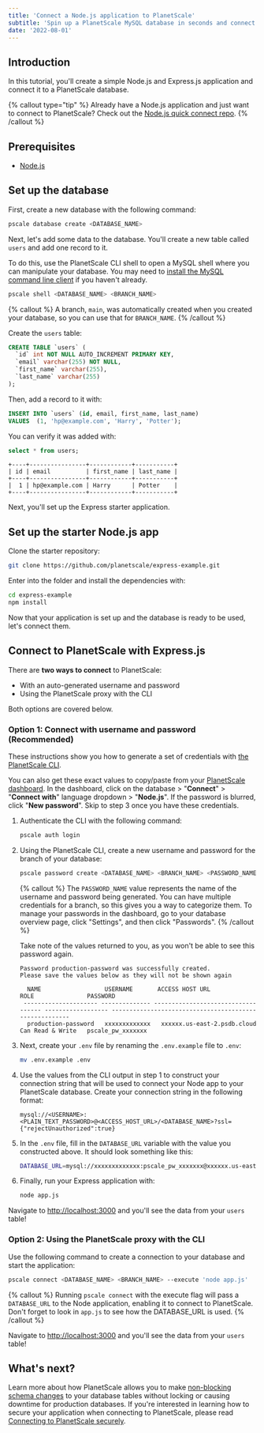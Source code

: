 ```yaml
---
title: 'Connect a Node.js application to PlanetScale'
subtitle: 'Spin up a PlanetScale MySQL database in seconds and connect to a Node.js application'
date: '2022-08-01'
---
```


## Introduction

In this tutorial, you'll create a simple Node.js and Express.js application and connect it to a PlanetScale database.

{% callout type="tip" %}
Already have a Node.js application and just want to connect to PlanetScale? Check out the [Node.js quick connect repo](https://github.com/planetscale/connection-examples/tree/main/nodejs).
{% /callout %}

## Prerequisites

- [Node.js](https://nodejs.org/en/download/)

## Set up the database

First, create a new database with the following command:

```bash
pscale database create <DATABASE_NAME>
```

Next, let's add some data to the database. You'll create a new table called `users` and add one record to it.

To do this, use the PlanetScale CLI shell to open a MySQL shell where you can manipulate your database. You may need to [install the MySQL command line client](/docs/concepts/planetscale-environment-setup) if you haven't already.

```bash
pscale shell <DATABASE_NAME> <BRANCH_NAME>
```

{% callout %}
A branch, `main`, was automatically created when you created your database, so you can use that for `BRANCH_NAME`.
{% /callout %}

Create the `users` table:

```sql
CREATE TABLE `users` (
  `id` int NOT NULL AUTO_INCREMENT PRIMARY KEY,
  `email` varchar(255) NOT NULL,
  `first_name` varchar(255),
  `last_name` varchar(255)
);
```

Then, add a record to it with:

```sql
INSERT INTO `users` (id, email, first_name, last_name)
VALUES  (1, 'hp@example.com', 'Harry', 'Potter');
```

You can verify it was added with:

```sql
select * from users;
```

```
+----+----------------+------------+-----------+
| id | email          | first_name | last_name |
+----+----------------+------------+-----------+
|  1 | hp@example.com | Harry      | Potter    |
+----+----------------+------------+-----------+
```

Next, you'll set up the Express starter application.

## Set up the starter Node.js app

Clone the starter repository:

```bash
git clone https://github.com/planetscale/express-example.git
```

Enter into the folder and install the dependencies with:

```bash
cd express-example
npm install
```

Now that your application is set up and the database is ready to be used, let's connect them.

## Connect to PlanetScale with Express.js

There are **two ways to connect** to PlanetScale:

- With an auto-generated username and password
- Using the PlanetScale proxy with the CLI

Both options are covered below.

### Option 1: Connect with username and password (Recommended)

These instructions show you how to generate a set of credentials with [the PlanetScale CLI](/docs/concepts/planetscale-environment-setup).

You can also get these exact values to copy/paste from your [PlanetScale dashboard](https://app.planetscale.com). In the dashboard, click on the database > "**Connect**" > "**Connect with**" language dropdown > "**Node.js**". If the password is blurred, click "**New password**". Skip to step 3 once you have these credentials.

1. Authenticate the CLI with the following command:

   ```bash
   pscale auth login
   ```

2. Using the PlanetScale CLI, create a new username and password for the branch of your database:

   ```bash
   pscale password create <DATABASE_NAME> <BRANCH_NAME> <PASSWORD_NAME>
   ```

   {% callout %}
   The `PASSWORD_NAME` value represents the name of the username and password being generated. You can have multiple credentials for a branch, so this gives you a way to categorize them. To manage your passwords in the dashboard, go to your database overview page, click "Settings", and then click "Passwords".
   {% /callout %}

   Take note of the values returned to you, as you won't be able to see this password again.

   ```
   Password production-password was successfully created.
   Please save the values below as they will not be shown again

     NAME                  USERNAME       ACCESS HOST URL                     ROLE               PASSWORD
    --------------------- -------------- ----------------------------------- ------------------ -------------------------------------------------------
     production-password   xxxxxxxxxxxxx   xxxxxx.us-east-2.psdb.cloud   Can Read & Write   pscale_pw_xxxxxxx
   ```

3. Next, create your `.env` file by renaming the `.env.example` file to `.env`:

   ```bash
   mv .env.example .env
   ```

4. Use the values from the CLI output in step 1 to construct your connection string that will be used to connect your Node app to your PlanetScale database. Create your connection string in the following format:

   ```
   mysql://<USERNAME>:<PLAIN_TEXT_PASSWORD>@<ACCESS_HOST_URL>/<DATABASE_NAME>?ssl={"rejectUnauthorized":true}
   ```

5. In the `.env` file, fill in the `DATABASE_URL` variable with the value you constructed above. It should look something like this:

   ```bash
   DATABASE_URL=mysql://xxxxxxxxxxxxx:pscale_pw_xxxxxxx@xxxxxx.us-east-2.psdb.cloud/express_database?ssl={"rejectUnauthorized":true}
   ```

6. Finally, run your Express application with:

   ```bash
   node app.js
   ```

Navigate to [http://localhost:3000](http://localhost:3000) and you'll see the data from your `users` table!

### Option 2: Using the PlanetScale proxy with the CLI

Use the following command to create a connection to your database and start the application:

```bash
pscale connect <DATABASE_NAME> <BRANCH_NAME> --execute 'node app.js'
```

{% callout %}
Running `pscale connect` with the execute flag will pass a `DATABASE_URL` to the Node application, enabling it to connect to PlanetScale. Don't forget to look in `app.js` to see how the DATABASE_URL is used.
{% /callout %}

Navigate to [http://localhost:3000](http://localhost:3000) and you'll see the data from your `users` table!

## What's next?

Learn more about how PlanetScale allows you to make [non-blocking schema changes](/docs/concepts/nonblocking-schema-changes) to your database tables without locking or causing downtime for production databases. If you're interested in learning how to secure your application when connecting to PlanetScale,
please read [Connecting to PlanetScale securely](/docs/concepts/secure-connections).
